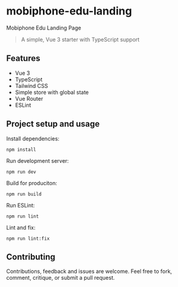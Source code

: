 # mobiphone-edu-landing
Mobiphone Edu Landing Page

> A simple, Vue 3 starter with TypeScript support

## Features

- Vue 3
- TypeScript
- Tailwind CSS
- Simple store with global state
- Vue Router
- ESLint

## Project setup and usage

Install dependencies:

```
npm install
```

Run development server:

```
npm run dev
```

Build for produciton:

```
npm run build
```

Run ESLint:

```
npm run lint
```

Lint and fix:

```
npm run lint:fix
```

## Contributing

Contributions, feedback and issues are welcome. Feel free to fork, comment, critique, or submit a pull request.